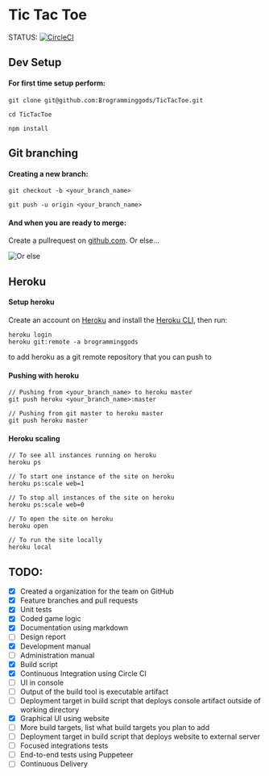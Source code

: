 # Tic Tac Toe
STATUS: [![CircleCI](https://circleci.com/gh/Brogramminggods/TicTacToe.svg?style=svg)](https://circleci.com/gh/Brogramminggods/TicTacToe/branches)

## Dev Setup
#### For first time setup perform:
```
git clone git@github.com:Brogramminggods/TicTacToe.git

cd TicTacToe

npm install
```

## Git branching 
#### Creating a new branch:
```
git checkout -b <your_branch_name>

git push -u origin <your_branch_name>
```
#### And when you are ready to merge:
Create a pullrequest on [github.com](https://github.com/Brogramminggods/TicTacToe). Or else...

![Or else](https://media.giphy.com/media/cFkiFMDg3iFoI/giphy.gif)

## Heroku
#### Setup heroku
Create an account on [Heroku](https://signup.heroku.com/) and 
install the [Heroku CLI](https://devcenter.heroku.com/articles/heroku-cli#download-and-install), then run:
```
heroku login
heroku git:remote -a brogramminggods
```
to add heroku as a git remote repository that you can push to

#### Pushing with heroku
``` 
// Pushing from <your_branch_name> to heroku master
git push heroku <your_branch_name>:master

// Pushing from git master to heroku master
git push heroku master
```

#### Heroku scaling 
```
// To see all instances running on heroku 
heroku ps

// To start one instance of the site on heroku 
heroku ps:scale web=1

// To stop all instances of the site on heroku
heroku ps:scale web=0

// To open the site on heroku 
heroku open

// To run the site locally
heroku local 
```

## TODO:

- [x] Created a organization for the team on GitHub
- [x] Feature branches and pull requests
- [x] Unit tests
- [x] Coded game logic
- [x] Documentation using markdown
- [ ] Design report
- [x] Development manual
- [ ] Administration manual
- [x] Build script
- [x] Continuous Integration using Circle CI
- [ ] UI in console
- [ ] Output of the build tool is executable artifact
- [ ] Deployment target in build script that deploys console artifact outside of working directory
- [x] Graphical UI using website
- [ ] More build targets, list what build targets you plan to add
- [ ] Deployment target in build script that deploys website to external server
- [ ] Focused integrations tests
- [ ] End-to-end tests using Puppeteer
- [ ] Continuous Delivery

